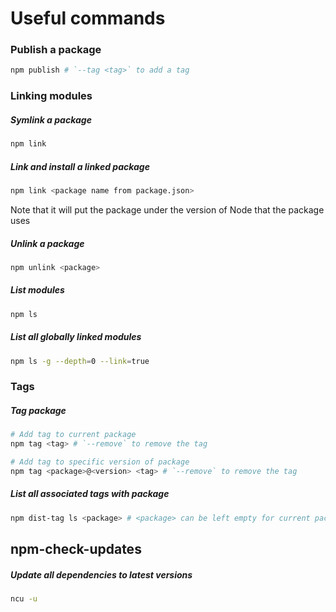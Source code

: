 # Useful commands

### Publish a package
```bash
npm publish # `--tag <tag>` to add a tag
```

### Linking modules

##### Symlink a package
```bash
npm link
```

##### Link and install a linked package
```bash
npm link <package name from package.json>
```
Note that it will put the package under the version of Node that the package uses

##### Unlink a package
```bash
npm unlink <package>
```

##### List modules
```bash
npm ls
```

##### List all globally linked modules
```bash
npm ls -g --depth=0 --link=true
```

### Tags

##### Tag package
```bash
# Add tag to current package
npm tag <tag> # `--remove` to remove the tag

# Add tag to specific version of package
npm tag <package>@<version> <tag> # `--remove` to remove the tag
```

##### List all associated tags with package
```bash
npm dist-tag ls <package> # <package> can be left empty for current package
```

## npm-check-updates

##### Update all dependencies to latest versions
```bash
ncu -u
```
